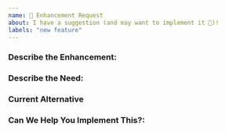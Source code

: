 ```yaml
---
name: 🚀 Enhancement Request
about: I have a suggestion (and may want to implement it 🙂)!
labels: "new feature"
---
```


### Describe the Enhancement:
<!---  What you are trying to achieve that you can't? -->

### Describe the Need:
<!---  What kind of user do you believe would utilize this enhancement, and how many users might want this functionality -->

### Current Alternative
<!--- Is there a current alternative that you can utilize to workaround the lack of this enhancement -->

### Can We Help You Implement This?:
<!---  The best way to ensure your enhancement is built is to help implement the enhancement yourself. If you're interested in helping out we'd love to give you a hand to make this possible. Let us know if there's something you need. -->
